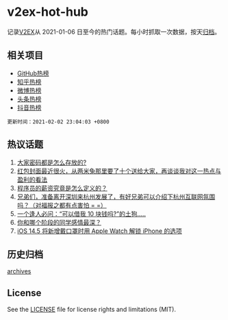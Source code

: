 # v2ex-hot-hub

 记录[V2EX](https://www.v2ex.com/)从 2021-01-06 日至今的热门话题。每小时抓取一次数据，按天[归档](archives)。
 
 ## 相关项目

- [GitHub热榜](https://github.com/lonnyzhang423/github-hot-hub)
- [知乎热榜](https://github.com/lonnyzhang423/zhihu-hot-hub)
- [微博热榜](https://github.com/lonnyzhang423/weibo-hot-hub)
- [头条热榜](https://github.com/lonnyzhang423/toutiao-hot-hub)
- [抖音热榜](https://github.com/lonnyzhang423/douyin-hot-hub)


 `更新时间：2021-02-02 23:04:03 +0800`

## 热议话题

1. [大家密码都是怎么存放的?](https://www.v2ex.com/t/750508)
1. [红包封面最近很火，从两米兔那里要了十个送给大家，再谈谈我对这一热点与盈利的看法](https://www.v2ex.com/t/750450)
1. [程序员的薪资究竟是怎么定义的？](https://www.v2ex.com/t/750553)
1. [兄弟们，准备离开深圳来杭州发展了，有好兄弟可以介绍下杭州互联网氛围吗？（对福报之都有点害怕 = =）](https://www.v2ex.com/t/750587)
1. [一个逢人必问：“可以借我 10 块钱吗?”的土狗.....](https://www.v2ex.com/t/750629)
1. [你和哪个阶段的同学感情最深？](https://www.v2ex.com/t/750469)
1. [iOS 14.5 将新增戴口罩时用 Apple Watch 解锁 iPhone 的选项](https://www.v2ex.com/t/750486)

## 历史归档

[archives](archives)

## License

See the [LICENSE](LICENSE) file for license rights and limitations (MIT).
